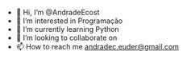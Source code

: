 - 👋 Hi, I’m @AndradeEcost
- 👀 I’m interested in Programação 
- 🌱 I’m currently learning Python
- 💞️ I’m looking to collaborate on 
- 📫 How to reach me andradec.euder@gmail.com 

<!---
AndradeEcost/AndradeEcost is a ✨ special ✨ repository because its `README.md` (this file) appears on your GitHub profile.
You can click the Preview link to take a look at your changes.
--->
